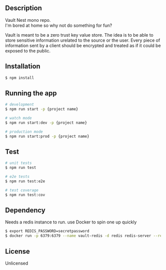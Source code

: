 ## Description

Vault Nest mono repo.  
I'm bored at home so why not do something for fun?

Vault is meant to be a zero trust key value  store. 
The idea is to be able to store sensitive information urelated to the source
or the user. Every piece of information sent by a client should be encrypted
and treated as if it could be exposed to the public.



## Installation

```bash
$ npm install
```

## Running the app

```bash
# development
$ npm run start -p {project name}

# watch mode
$ npm run start:dev -p {project name}

# production mode
$ npm run start:prod -p {project name}
```

## Test

```bash
# unit tests
$ npm run test

# e2e tests
$ npm run test:e2e

# test coverage
$ npm run test:cov
```

## Dependency
Needs a redis instance to run. use Docker to spin one up quickly

```bash
$ export REDIS_PASSWORD=secretpassword
$ docker run -p 6379:6379 --name vault-redis -d redis redis-server --requirepass "$REDIS_PASSWORD"
```

## License

Unlicensed
